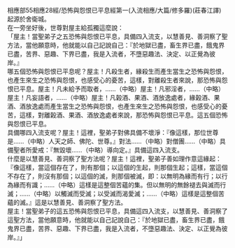相應部55相應28經/恐怖與怨恨已平息經第一(入流相應/大篇/修多羅)(莊春江譯)  
起源於舍衛城。  
在一旁坐好後，世尊對屋主給孤獨這麼說：  
「屋主！當聖弟子之五恐怖與怨恨已平息，具備四入流支，以慧善見、善洞察了聖方法，當他願意時，他就能以自己記說自己：『於地獄已盡，畜生界已盡，餓鬼界已盡，苦界、惡趣、下界已盡，我是入流者，不墮惡趣法、決定、以正覺為彼岸。』  
哪五個恐怖與怨恨已平息呢？屋主！凡殺生者，緣殺生而產生當生之恐怖與怨恨，也產生來生之恐怖與怨恨，也感受心的憂苦，這樣，對離殺生者來說，那恐怖與怨恨已平息。屋主！凡未給予而取者，……（中略）屋主！凡邪淫者，……（中略）屋主！凡妄語者，……（中略）屋主！凡榖酒、果酒、酒放逸處者，緣榖酒、果酒、酒放逸處而產生當生之恐怖與怨恨，也產生來生之恐怖與怨恨，也感受心的憂苦，這樣，對離榖酒、果酒、酒放逸處者來說，那恐怖與怨恨已平息。這五個恐怖與怨恨已平息。  
具備哪四入流支呢？屋主！這裡，聖弟子對佛具備不壞淨：『像這樣，那位世尊是……（中略）人天之師、佛陀、世尊。』對法……（中略）對僧團……（中略）具備聖者所愛戒：『無毀壞……（中略）導向定。』具備這四入流支。  
什麼是以慧善見、善洞察了聖方法呢？屋主！這裡，聖弟子善如理作意這緣起：『像這樣，當這個存在了，則有那個；以這個的生起，則那個生起；這樣，當這個不存在了，則沒有那個；以這個的滅，則那個被滅，即：以無明為緣而有行；以行為緣而有識；……（中略）這樣是這整個苦蘊的集。但以無明的無餘褪去與滅而行滅；……（中略）以觸滅而受滅；以受滅而渴愛滅；……（中略）這樣是這整個苦蘊的滅。』這是以慧善見、善洞察了聖方法。  
屋主！當聖弟子的這五恐怖與怨恨已平息，具備這四入流支，以慧善見、善洞察了這聖方法，當他願意時，他就能以自己記說自己：『於地獄已盡，畜生界已盡，餓鬼界已盡，苦界、惡趣、下界已盡，我是入流者，不墮惡趣法、決定、以正覺為彼岸。』」  
  
  
